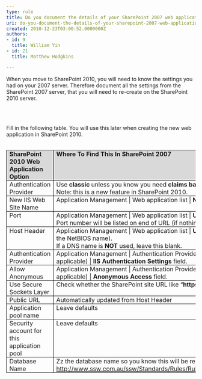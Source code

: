 ```yaml
---
type: rule
title: Do you document the details of your SharePoint 2007 web application
uri: do-you-document-the-details-of-your-sharepoint-2007-web-application
created: 2010-12-23T03:00:52.0000000Z
authors:
- id: 9
  title: William Yin
- id: 21
  title: Matthew Hodgkins

---
```




<span class='intro'> 
  <p>When you move to SharePoint 2010, you will need to know the settings you had on your 2007 server. Therefore document all the settings from the SharePoint 2007 server, that you will need to re-create on the SharePoint 2010 server. </p>
<p>&#160;</p>
​ </span>


  <p style="margin-top&#58;0cm;margin-right&#58;0cm;margin-bottom&#58;0pt;margin-left&#58;0cm;">Fill in the following table. You will use this later when creating the new web application in SharePoint 2010.</p>
<p style="margin-top&#58;0cm;margin-right&#58;0cm;margin-bottom&#58;0pt;margin-left&#58;0cm;">&#160;</p>
<table border="1" cellspacing="0" cellpadding="0" style="border-bottom-width&#58;medium;border-bottom-style&#58;none;border-bottom-color&#58;initial;border-left-width&#58;medium;border-left-style&#58;none;border-left-color&#58;initial;border-collapse&#58;collapse;border-top-width&#58;medium;border-top-style&#58;none;border-top-color&#58;initial;border-right-width&#58;medium;border-right-style&#58;none;border-right-color&#58;initial;">
    <tbody>
        <tr>
            <td valign="top" width="111" style="border-bottom-color&#58;windowtext;border-bottom-width&#58;1pt;border-bottom-style&#58;solid;border-left-color&#58;windowtext;border-left-width&#58;1pt;border-left-style&#58;solid;padding-bottom&#58;0cm;padding-left&#58;5.4pt;width&#58;83.4pt;padding-right&#58;5.4pt;background-image&#58;initial;background-attachment&#58;initial;background-color&#58;rgb(217, 217, 217);border-top-color&#58;windowtext;border-top-width&#58;1pt;border-top-style&#58;solid;border-right-color&#58;windowtext;border-right-width&#58;1pt;border-right-style&#58;solid;padding-top&#58;0cm;background-position&#58;initial initial;">
            <p style="margin-top&#58;0cm;margin-right&#58;0cm;margin-bottom&#58;0pt;margin-left&#58;0cm;"><b>SharePoint 2010 Web Application Option</b></p>
            </td>
            <td valign="top" width="321" style="border-bottom-color&#58;windowtext;border-bottom-width&#58;1pt;border-bottom-style&#58;solid;padding-bottom&#58;0cm;padding-left&#58;5.4pt;width&#58;240.95pt;padding-right&#58;5.4pt;background-image&#58;initial;background-attachment&#58;initial;background-color&#58;rgb(217, 217, 217);border-left-color&#58;rgb(240, 240, 240);border-top-color&#58;windowtext;border-top-width&#58;1pt;border-top-style&#58;solid;border-right-color&#58;windowtext;border-right-width&#58;1pt;border-right-style&#58;solid;padding-top&#58;0cm;background-position&#58;initial initial;">
            <p style="margin-top&#58;0cm;margin-right&#58;0cm;margin-bottom&#58;0pt;margin-left&#58;0cm;"><b>Where To Find This In SharePoint 2007</b></p>
            </td>
            <td valign="top" width="187" style="border-bottom-color&#58;windowtext;border-bottom-width&#58;1pt;border-bottom-style&#58;solid;padding-bottom&#58;0cm;padding-left&#58;5.4pt;width&#58;140pt;padding-right&#58;5.4pt;background-image&#58;initial;background-attachment&#58;initial;background-color&#58;rgb(217, 217, 217);border-left-color&#58;rgb(240, 240, 240);border-top-color&#58;windowtext;border-top-width&#58;1pt;border-top-style&#58;solid;border-right-color&#58;windowtext;border-right-width&#58;1pt;border-right-style&#58;solid;padding-top&#58;0cm;background-position&#58;initial initial;">
            <p style="margin-top&#58;0cm;margin-right&#58;0cm;margin-bottom&#58;0pt;margin-left&#58;0cm;"><b>Answer</b></p>
            </td>
        </tr>
        <tr>
            <td valign="top" width="111" style="border-bottom-color&#58;windowtext;border-bottom-width&#58;1pt;border-bottom-style&#58;solid;border-left-color&#58;windowtext;border-left-width&#58;1pt;border-left-style&#58;solid;padding-bottom&#58;0cm;background-color&#58;transparent;border-top-color&#58;rgb(240, 240, 240);padding-left&#58;5.4pt;width&#58;83.4pt;padding-right&#58;5.4pt;border-right-color&#58;windowtext;border-right-width&#58;1pt;border-right-style&#58;solid;padding-top&#58;0cm;">
            <p style="margin-top&#58;0cm;margin-right&#58;0cm;margin-bottom&#58;0pt;margin-left&#58;0cm;">Authentication Provider</p>
            </td>
            <td valign="top" width="321" style="border-bottom-color&#58;windowtext;border-bottom-width&#58;1pt;border-bottom-style&#58;solid;padding-bottom&#58;0cm;background-color&#58;transparent;border-top-color&#58;rgb(240, 240, 240);padding-left&#58;5.4pt;width&#58;240.95pt;padding-right&#58;5.4pt;border-left-color&#58;rgb(240, 240, 240);border-right-color&#58;windowtext;border-right-width&#58;1pt;border-right-style&#58;solid;padding-top&#58;0cm;">
            <p style="margin-top&#58;0cm;margin-right&#58;0cm;margin-bottom&#58;0pt;margin-left&#58;0cm;">Use <b>classic</b> unless you know you need <b>claims based authentication <br>
            </b>Note&#58; this is a new feature in SharePoint 2010. </p>
            </td>
            <td valign="top" width="187" style="border-bottom-color&#58;windowtext;border-bottom-width&#58;1pt;border-bottom-style&#58;solid;padding-bottom&#58;0cm;background-color&#58;transparent;border-top-color&#58;rgb(240, 240, 240);padding-left&#58;5.4pt;width&#58;140pt;padding-right&#58;5.4pt;border-left-color&#58;rgb(240, 240, 240);border-right-color&#58;windowtext;border-right-width&#58;1pt;border-right-style&#58;solid;padding-top&#58;0cm;">
            <p style="margin-top&#58;0cm;margin-right&#58;0cm;margin-bottom&#58;0pt;margin-left&#58;0cm;">&#160;</p>
            </td>
        </tr>
        <tr>
            <td valign="top" width="111" style="border-bottom-color&#58;windowtext;border-bottom-width&#58;1pt;border-bottom-style&#58;solid;border-left-color&#58;windowtext;border-left-width&#58;1pt;border-left-style&#58;solid;padding-bottom&#58;0cm;background-color&#58;transparent;border-top-color&#58;rgb(240, 240, 240);padding-left&#58;5.4pt;width&#58;83.4pt;padding-right&#58;5.4pt;border-right-color&#58;windowtext;border-right-width&#58;1pt;border-right-style&#58;solid;padding-top&#58;0cm;">
            <p style="margin-top&#58;0cm;margin-right&#58;0cm;margin-bottom&#58;0pt;margin-left&#58;0cm;">New IIS Web Site Name</p>
            </td>
            <td valign="top" width="321" style="border-bottom-color&#58;windowtext;border-bottom-width&#58;1pt;border-bottom-style&#58;solid;padding-bottom&#58;0cm;background-color&#58;transparent;border-top-color&#58;rgb(240, 240, 240);padding-left&#58;5.4pt;width&#58;240.95pt;padding-right&#58;5.4pt;border-left-color&#58;rgb(240, 240, 240);border-right-color&#58;windowtext;border-right-width&#58;1pt;border-right-style&#58;solid;padding-top&#58;0cm;">
            <p style="margin-top&#58;0cm;margin-right&#58;0cm;margin-bottom&#58;0pt;margin-left&#58;0cm;">Application Management | Web application list | <b>Name Field</b></p>
            </td>
            <td valign="top" width="187" style="border-bottom-color&#58;windowtext;border-bottom-width&#58;1pt;border-bottom-style&#58;solid;padding-bottom&#58;0cm;background-color&#58;transparent;border-top-color&#58;rgb(240, 240, 240);padding-left&#58;5.4pt;width&#58;140pt;padding-right&#58;5.4pt;border-left-color&#58;rgb(240, 240, 240);border-right-color&#58;windowtext;border-right-width&#58;1pt;border-right-style&#58;solid;padding-top&#58;0cm;">
            <p style="margin-top&#58;0cm;margin-right&#58;0cm;margin-bottom&#58;0pt;margin-left&#58;0cm;">&#160;</p>
            </td>
        </tr>
        <tr>
            <td valign="top" width="111" style="border-bottom-color&#58;windowtext;border-bottom-width&#58;1pt;border-bottom-style&#58;solid;border-left-color&#58;windowtext;border-left-width&#58;1pt;border-left-style&#58;solid;padding-bottom&#58;0cm;background-color&#58;transparent;border-top-color&#58;rgb(240, 240, 240);padding-left&#58;5.4pt;width&#58;83.4pt;padding-right&#58;5.4pt;border-right-color&#58;windowtext;border-right-width&#58;1pt;border-right-style&#58;solid;padding-top&#58;0cm;">
            <p style="margin-top&#58;0cm;margin-right&#58;0cm;margin-bottom&#58;0pt;margin-left&#58;0cm;">Port</p>
            </td>
            <td valign="top" width="321" style="border-bottom-color&#58;windowtext;border-bottom-width&#58;1pt;border-bottom-style&#58;solid;padding-bottom&#58;0cm;background-color&#58;transparent;border-top-color&#58;rgb(240, 240, 240);padding-left&#58;5.4pt;width&#58;240.95pt;padding-right&#58;5.4pt;border-left-color&#58;rgb(240, 240, 240);border-right-color&#58;windowtext;border-right-width&#58;1pt;border-right-style&#58;solid;padding-top&#58;0cm;">
            <p style="margin-top&#58;0cm;margin-right&#58;0cm;margin-bottom&#58;0pt;margin-left&#58;0cm;">Application Management | Web application list | <b>URL Field</b>. <br>
            Port number will be listed on end of URL (if nothing its port 80)</p>
            </td>
            <td valign="top" width="187" style="border-bottom-color&#58;windowtext;border-bottom-width&#58;1pt;border-bottom-style&#58;solid;padding-bottom&#58;0cm;background-color&#58;transparent;border-top-color&#58;rgb(240, 240, 240);padding-left&#58;5.4pt;width&#58;140pt;padding-right&#58;5.4pt;border-left-color&#58;rgb(240, 240, 240);border-right-color&#58;windowtext;border-right-width&#58;1pt;border-right-style&#58;solid;padding-top&#58;0cm;">
            <p style="margin-top&#58;0cm;margin-right&#58;0cm;margin-bottom&#58;0pt;margin-left&#58;0cm;">&#160;</p>
            </td>
        </tr>
        <tr>
            <td valign="top" width="111" style="border-bottom-color&#58;windowtext;border-bottom-width&#58;1pt;border-bottom-style&#58;solid;border-left-color&#58;windowtext;border-left-width&#58;1pt;border-left-style&#58;solid;padding-bottom&#58;0cm;background-color&#58;transparent;border-top-color&#58;rgb(240, 240, 240);padding-left&#58;5.4pt;width&#58;83.4pt;padding-right&#58;5.4pt;border-right-color&#58;windowtext;border-right-width&#58;1pt;border-right-style&#58;solid;padding-top&#58;0cm;">
            <p style="margin-top&#58;0cm;margin-right&#58;0cm;margin-bottom&#58;0pt;margin-left&#58;0cm;">Host Header</p>
            </td>
            <td valign="top" width="321" style="border-bottom-color&#58;windowtext;border-bottom-width&#58;1pt;border-bottom-style&#58;solid;padding-bottom&#58;0cm;background-color&#58;transparent;border-top-color&#58;rgb(240, 240, 240);padding-left&#58;5.4pt;width&#58;240.95pt;padding-right&#58;5.4pt;border-left-color&#58;rgb(240, 240, 240);border-right-color&#58;windowtext;border-right-width&#58;1pt;border-right-style&#58;solid;padding-top&#58;0cm;">
            <p style="margin-top&#58;0cm;margin-right&#58;0cm;margin-bottom&#58;0pt;margin-left&#58;0cm;">Application Management | Web application list | <b>URL Field</b> if a DNS name is used (not just the NetBIOS name). <br>
            If a DNS name is <b>NOT</b> used, leave this blank.</p>
            </td>
            <td valign="top" width="187" style="border-bottom-color&#58;windowtext;border-bottom-width&#58;1pt;border-bottom-style&#58;solid;padding-bottom&#58;0cm;background-color&#58;transparent;border-top-color&#58;rgb(240, 240, 240);padding-left&#58;5.4pt;width&#58;140pt;padding-right&#58;5.4pt;border-left-color&#58;rgb(240, 240, 240);border-right-color&#58;windowtext;border-right-width&#58;1pt;border-right-style&#58;solid;padding-top&#58;0cm;">
            <p style="margin-top&#58;0cm;margin-right&#58;0cm;margin-bottom&#58;0pt;margin-left&#58;0cm;">&#160;</p>
            </td>
        </tr>
        <tr>
            <td valign="top" width="111" style="border-bottom-color&#58;windowtext;border-bottom-width&#58;1pt;border-bottom-style&#58;solid;border-left-color&#58;windowtext;border-left-width&#58;1pt;border-left-style&#58;solid;padding-bottom&#58;0cm;background-color&#58;transparent;border-top-color&#58;rgb(240, 240, 240);padding-left&#58;5.4pt;width&#58;83.4pt;padding-right&#58;5.4pt;border-right-color&#58;windowtext;border-right-width&#58;1pt;border-right-style&#58;solid;padding-top&#58;0cm;">
            <p style="margin-top&#58;0cm;margin-right&#58;0cm;margin-bottom&#58;0pt;margin-left&#58;0cm;">Authentication Provider</p>
            </td>
            <td valign="top" width="321" style="border-bottom-color&#58;windowtext;border-bottom-width&#58;1pt;border-bottom-style&#58;solid;padding-bottom&#58;0cm;background-color&#58;transparent;border-top-color&#58;rgb(240, 240, 240);padding-left&#58;5.4pt;width&#58;240.95pt;padding-right&#58;5.4pt;border-left-color&#58;rgb(240, 240, 240);border-right-color&#58;windowtext;border-right-width&#58;1pt;border-right-style&#58;solid;padding-top&#58;0cm;">
            <p style="margin-top&#58;0cm;margin-right&#58;0cm;margin-bottom&#58;0pt;margin-left&#58;0cm;">Application Management | Authentication Providers | (Click On the default zone if applicable) | <b>IIS Authentication Settings</b> field.</p>
            </td>
            <td valign="top" width="187" style="border-bottom-color&#58;windowtext;border-bottom-width&#58;1pt;border-bottom-style&#58;solid;padding-bottom&#58;0cm;background-color&#58;transparent;border-top-color&#58;rgb(240, 240, 240);padding-left&#58;5.4pt;width&#58;140pt;padding-right&#58;5.4pt;border-left-color&#58;rgb(240, 240, 240);border-right-color&#58;windowtext;border-right-width&#58;1pt;border-right-style&#58;solid;padding-top&#58;0cm;">
            <p style="margin-top&#58;0cm;margin-right&#58;0cm;margin-bottom&#58;0pt;margin-left&#58;0cm;">&#160;</p>
            </td>
        </tr>
        <tr>
            <td valign="top" width="111" style="border-bottom-color&#58;windowtext;border-bottom-width&#58;1pt;border-bottom-style&#58;solid;border-left-color&#58;windowtext;border-left-width&#58;1pt;border-left-style&#58;solid;padding-bottom&#58;0cm;background-color&#58;transparent;border-top-color&#58;rgb(240, 240, 240);padding-left&#58;5.4pt;width&#58;83.4pt;padding-right&#58;5.4pt;border-right-color&#58;windowtext;border-right-width&#58;1pt;border-right-style&#58;solid;padding-top&#58;0cm;">
            <p style="margin-top&#58;0cm;margin-right&#58;0cm;margin-bottom&#58;0pt;margin-left&#58;0cm;">Allow Anonymous</p>
            </td>
            <td valign="top" width="321" style="border-bottom-color&#58;windowtext;border-bottom-width&#58;1pt;border-bottom-style&#58;solid;padding-bottom&#58;0cm;background-color&#58;transparent;border-top-color&#58;rgb(240, 240, 240);padding-left&#58;5.4pt;width&#58;240.95pt;padding-right&#58;5.4pt;border-left-color&#58;rgb(240, 240, 240);border-right-color&#58;windowtext;border-right-width&#58;1pt;border-right-style&#58;solid;padding-top&#58;0cm;">
            <p style="margin-top&#58;0cm;margin-right&#58;0cm;margin-bottom&#58;0pt;margin-left&#58;0cm;">Application Management | Authentication Providers | (Click On the default zone if applicable) | <b>Anonymous Access</b> field.</p>
            </td>
            <td valign="top" width="187" style="border-bottom-color&#58;windowtext;border-bottom-width&#58;1pt;border-bottom-style&#58;solid;padding-bottom&#58;0cm;background-color&#58;transparent;border-top-color&#58;rgb(240, 240, 240);padding-left&#58;5.4pt;width&#58;140pt;padding-right&#58;5.4pt;border-left-color&#58;rgb(240, 240, 240);border-right-color&#58;windowtext;border-right-width&#58;1pt;border-right-style&#58;solid;padding-top&#58;0cm;">
            <p style="margin-top&#58;0cm;margin-right&#58;0cm;margin-bottom&#58;0pt;margin-left&#58;0cm;">&#160;</p>
            </td>
        </tr>
        <tr>
            <td valign="top" width="111" style="border-bottom-color&#58;windowtext;border-bottom-width&#58;1pt;border-bottom-style&#58;solid;border-left-color&#58;windowtext;border-left-width&#58;1pt;border-left-style&#58;solid;padding-bottom&#58;0cm;background-color&#58;transparent;border-top-color&#58;rgb(240, 240, 240);padding-left&#58;5.4pt;width&#58;83.4pt;padding-right&#58;5.4pt;border-right-color&#58;windowtext;border-right-width&#58;1pt;border-right-style&#58;solid;padding-top&#58;0cm;">
            <p style="margin-top&#58;0cm;margin-right&#58;0cm;margin-bottom&#58;0pt;margin-left&#58;0cm;">Use Secure Sockets Layer</p>
            </td>
            <td valign="top" width="321" style="border-bottom-color&#58;windowtext;border-bottom-width&#58;1pt;border-bottom-style&#58;solid;padding-bottom&#58;0cm;background-color&#58;transparent;border-top-color&#58;rgb(240, 240, 240);padding-left&#58;5.4pt;width&#58;240.95pt;padding-right&#58;5.4pt;border-left-color&#58;rgb(240, 240, 240);border-right-color&#58;windowtext;border-right-width&#58;1pt;border-right-style&#58;solid;padding-top&#58;0cm;">
            <p style="margin-top&#58;0cm;margin-right&#58;0cm;margin-bottom&#58;0pt;margin-left&#58;0cm;">Check whether the SharePoint site URL like “<b>https</b>&#58;//***”</p>
            </td>
            <td valign="top" width="187" style="border-bottom-color&#58;windowtext;border-bottom-width&#58;1pt;border-bottom-style&#58;solid;padding-bottom&#58;0cm;background-color&#58;transparent;border-top-color&#58;rgb(240, 240, 240);padding-left&#58;5.4pt;width&#58;140pt;padding-right&#58;5.4pt;border-left-color&#58;rgb(240, 240, 240);border-right-color&#58;windowtext;border-right-width&#58;1pt;border-right-style&#58;solid;padding-top&#58;0cm;">
            <p style="margin-top&#58;0cm;margin-right&#58;0cm;margin-bottom&#58;0pt;margin-left&#58;0cm;">&#160;</p>
            </td>
        </tr>
        <tr>
            <td valign="top" width="111" style="border-bottom-color&#58;windowtext;border-bottom-width&#58;1pt;border-bottom-style&#58;solid;border-left-color&#58;windowtext;border-left-width&#58;1pt;border-left-style&#58;solid;padding-bottom&#58;0cm;background-color&#58;transparent;border-top-color&#58;rgb(240, 240, 240);padding-left&#58;5.4pt;width&#58;83.4pt;padding-right&#58;5.4pt;border-right-color&#58;windowtext;border-right-width&#58;1pt;border-right-style&#58;solid;padding-top&#58;0cm;">
            <p style="margin-top&#58;0cm;margin-right&#58;0cm;margin-bottom&#58;0pt;margin-left&#58;0cm;">Public URL</p>
            </td>
            <td valign="top" width="321" style="border-bottom-color&#58;windowtext;border-bottom-width&#58;1pt;border-bottom-style&#58;solid;padding-bottom&#58;0cm;background-color&#58;transparent;border-top-color&#58;rgb(240, 240, 240);padding-left&#58;5.4pt;width&#58;240.95pt;padding-right&#58;5.4pt;border-left-color&#58;rgb(240, 240, 240);border-right-color&#58;windowtext;border-right-width&#58;1pt;border-right-style&#58;solid;padding-top&#58;0cm;">
            <p style="margin-top&#58;0cm;margin-right&#58;0cm;margin-bottom&#58;0pt;margin-left&#58;0cm;">Automatically updated from Host Header</p>
            </td>
            <td valign="top" width="187" style="border-bottom-color&#58;windowtext;border-bottom-width&#58;1pt;border-bottom-style&#58;solid;padding-bottom&#58;0cm;background-color&#58;transparent;border-top-color&#58;rgb(240, 240, 240);padding-left&#58;5.4pt;width&#58;140pt;padding-right&#58;5.4pt;border-left-color&#58;rgb(240, 240, 240);border-right-color&#58;windowtext;border-right-width&#58;1pt;border-right-style&#58;solid;padding-top&#58;0cm;">
            <p style="margin-top&#58;0cm;margin-right&#58;0cm;margin-bottom&#58;0pt;margin-left&#58;0cm;">&#160;</p>
            </td>
        </tr>
        <tr>
            <td valign="top" width="111" style="border-bottom-color&#58;windowtext;border-bottom-width&#58;1pt;border-bottom-style&#58;solid;border-left-color&#58;windowtext;border-left-width&#58;1pt;border-left-style&#58;solid;padding-bottom&#58;0cm;background-color&#58;transparent;border-top-color&#58;rgb(240, 240, 240);padding-left&#58;5.4pt;width&#58;83.4pt;padding-right&#58;5.4pt;border-right-color&#58;windowtext;border-right-width&#58;1pt;border-right-style&#58;solid;padding-top&#58;0cm;">
            <p style="margin-top&#58;0cm;margin-right&#58;0cm;margin-bottom&#58;0pt;margin-left&#58;0cm;">Application pool name</p>
            </td>
            <td valign="top" width="321" style="border-bottom-color&#58;windowtext;border-bottom-width&#58;1pt;border-bottom-style&#58;solid;padding-bottom&#58;0cm;background-color&#58;transparent;border-top-color&#58;rgb(240, 240, 240);padding-left&#58;5.4pt;width&#58;240.95pt;padding-right&#58;5.4pt;border-left-color&#58;rgb(240, 240, 240);border-right-color&#58;windowtext;border-right-width&#58;1pt;border-right-style&#58;solid;padding-top&#58;0cm;">
            <p style="margin-top&#58;0cm;margin-right&#58;0cm;margin-bottom&#58;0pt;margin-left&#58;0cm;">Leave defaults</p>
            </td>
            <td valign="top" width="187" style="border-bottom-color&#58;windowtext;border-bottom-width&#58;1pt;border-bottom-style&#58;solid;padding-bottom&#58;0cm;background-color&#58;transparent;border-top-color&#58;rgb(240, 240, 240);padding-left&#58;5.4pt;width&#58;140pt;padding-right&#58;5.4pt;border-left-color&#58;rgb(240, 240, 240);border-right-color&#58;windowtext;border-right-width&#58;1pt;border-right-style&#58;solid;padding-top&#58;0cm;">
            <p style="margin-top&#58;0cm;margin-right&#58;0cm;margin-bottom&#58;0pt;margin-left&#58;0cm;">&#160;</p>
            </td>
        </tr>
        <tr>
            <td valign="top" width="111" style="border-bottom-color&#58;windowtext;border-bottom-width&#58;1pt;border-bottom-style&#58;solid;border-left-color&#58;windowtext;border-left-width&#58;1pt;border-left-style&#58;solid;padding-bottom&#58;0cm;background-color&#58;transparent;border-top-color&#58;rgb(240, 240, 240);padding-left&#58;5.4pt;width&#58;83.4pt;padding-right&#58;5.4pt;border-right-color&#58;windowtext;border-right-width&#58;1pt;border-right-style&#58;solid;padding-top&#58;0cm;">
            <p style="margin-top&#58;0cm;margin-right&#58;0cm;margin-bottom&#58;0pt;margin-left&#58;0cm;">Security account for this application pool</p>
            </td>
            <td valign="top" width="321" style="border-bottom-color&#58;windowtext;border-bottom-width&#58;1pt;border-bottom-style&#58;solid;padding-bottom&#58;0cm;background-color&#58;transparent;border-top-color&#58;rgb(240, 240, 240);padding-left&#58;5.4pt;width&#58;240.95pt;padding-right&#58;5.4pt;border-left-color&#58;rgb(240, 240, 240);border-right-color&#58;windowtext;border-right-width&#58;1pt;border-right-style&#58;solid;padding-top&#58;0cm;">
            <p style="margin-top&#58;0cm;margin-right&#58;0cm;margin-bottom&#58;0pt;margin-left&#58;0cm;">Leave defaults</p>
            </td>
            <td valign="top" width="187" style="border-bottom-color&#58;windowtext;border-bottom-width&#58;1pt;border-bottom-style&#58;solid;padding-bottom&#58;0cm;background-color&#58;transparent;border-top-color&#58;rgb(240, 240, 240);padding-left&#58;5.4pt;width&#58;140pt;padding-right&#58;5.4pt;border-left-color&#58;rgb(240, 240, 240);border-right-color&#58;windowtext;border-right-width&#58;1pt;border-right-style&#58;solid;padding-top&#58;0cm;">
            <p style="margin-top&#58;0cm;margin-right&#58;0cm;margin-bottom&#58;0pt;margin-left&#58;0cm;">&#160;</p>
            </td>
        </tr>
        <tr>
            <td valign="top" width="111" style="border-bottom-color&#58;windowtext;border-bottom-width&#58;1pt;border-bottom-style&#58;solid;border-left-color&#58;windowtext;border-left-width&#58;1pt;border-left-style&#58;solid;padding-bottom&#58;0cm;background-color&#58;transparent;border-top-color&#58;rgb(240, 240, 240);padding-left&#58;5.4pt;width&#58;83.4pt;padding-right&#58;5.4pt;border-right-color&#58;windowtext;border-right-width&#58;1pt;border-right-style&#58;solid;padding-top&#58;0cm;">
            <p style="margin-top&#58;0cm;margin-right&#58;0cm;margin-bottom&#58;0pt;margin-left&#58;0cm;">Database Name</p>
            </td>
            <td valign="top" width="321" style="border-bottom-color&#58;windowtext;border-bottom-width&#58;1pt;border-bottom-style&#58;solid;padding-bottom&#58;0cm;background-color&#58;transparent;border-top-color&#58;rgb(240, 240, 240);padding-left&#58;5.4pt;width&#58;240.95pt;padding-right&#58;5.4pt;border-left-color&#58;rgb(240, 240, 240);border-right-color&#58;windowtext;border-right-width&#58;1pt;border-right-style&#58;solid;padding-top&#58;0cm;">
            <p style="margin-top&#58;0cm;margin-right&#58;0cm;margin-bottom&#58;0pt;margin-left&#58;0cm;">Zz the database name so you know this will be replaced (read <a href="http&#58;//www.ssw.com.au/ssw/Standards/Rules/RulestoSuccessfulProjects.aspx#zzoldfiles">http&#58;//www.ssw.com.au/ssw/Standards/Rules/RulestoSuccessfulProjects.aspx#zzoldfiles</a>) </p>
            </td>
            <td valign="top" width="187" style="border-bottom-color&#58;windowtext;border-bottom-width&#58;1pt;border-bottom-style&#58;solid;padding-bottom&#58;0cm;background-color&#58;transparent;border-top-color&#58;rgb(240, 240, 240);padding-left&#58;5.4pt;width&#58;140pt;padding-right&#58;5.4pt;border-left-color&#58;rgb(240, 240, 240);border-right-color&#58;windowtext;border-right-width&#58;1pt;border-right-style&#58;solid;padding-top&#58;0cm;">
            <p style="margin-top&#58;0cm;margin-right&#58;0cm;margin-bottom&#58;0pt;margin-left&#58;0cm;">&#160;</p>
            </td>
        </tr>
    </tbody>
</table>
<p style="margin-top&#58;0cm;margin-right&#58;0cm;margin-bottom&#58;0pt;margin-left&#58;0cm;">&#160;</p>
<p style="margin-top&#58;0cm;margin-right&#58;0cm;margin-bottom&#58;0pt;margin-left&#58;0cm;">&#160;</p>



